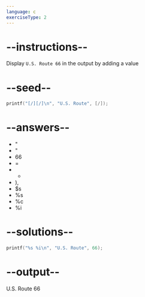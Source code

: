 ```yaml
---
language: c
exerciseType: 2
---
```


# --instructions--

Display `U.S. Route 66` in the output by adding a value

# --seed--

```c
printf("[/][/]\n", "U.S. Route", [/]);
```

# --answers--

- "
- "
- 66
- =
- +
- ),
- $s
- %s
- %c
-  %i

# --solutions--

```c
printf("%s %i\n", "U.S. Route", 66);
```

# --output--

U.S. Route 66
